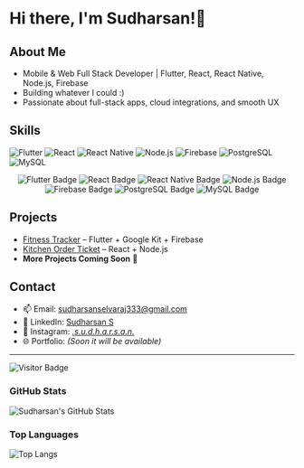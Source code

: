 # Hi there, I'm Sudharsan!👋

## About Me
- Mobile & Web Full Stack Developer | Flutter, React, React Native, Node.js, Firebase 
- Building whatever I could :)  
- Passionate about full-stack apps, cloud integrations, and smooth UX  

## Skills
![Flutter](https://img.shields.io/badge/Flutter-02569B?style=for-the-badge&logo=flutter&logoColor=white)
![React](https://img.shields.io/badge/React-61DAFB?style=for-the-badge&logo=react&logoColor=black)
![React Native](https://img.shields.io/badge/React%20Native-61DAFB?style=for-the-badge&logo=react&logoColor=white)
![Node.js](https://img.shields.io/badge/Node.js-339933?style=for-the-badge&logo=node.js&logoColor=white)
![Firebase](https://img.shields.io/badge/Firebase-FFCA28?style=for-the-badge&logo=firebase&logoColor=black)
![PostgreSQL](https://img.shields.io/badge/PostgreSQL-336791?style=for-the-badge&logo=postgresql&logoColor=white)
![MySQL](https://img.shields.io/badge/MySQL-4479A1?style=for-the-badge&logo=mysql&logoColor=white)

<p align="center">
  <img src="https://img.shields.io/badge/Flutter-02569B?style=for-the-badge&logo=flutter&logoColor=white&labelColor=FF6B6B&color=FFD93D&animation=gradient" alt="Flutter Badge"/>
  <img src="https://img.shields.io/badge/React-61DAFB?style=for-the-badge&logo=react&logoColor=black&labelColor=FF6B6B&color=FFD93D&animation=gradient" alt="React Badge"/>
  <img src="https://img.shields.io/badge/React%20Native-61DAFB?style=for-the-badge&logo=react&logoColor=white&labelColor=FF6B6B&color=FFD93D&animation=gradient" alt="React Native Badge"/>
  <img src="https://img.shields.io/badge/Node.js-339933?style=for-the-badge&logo=node.js&logoColor=white&labelColor=FF6B6B&color=FFD93D&animation=gradient" alt="Node.js Badge"/>
  <img src="https://img.shields.io/badge/Firebase-FFCA28?style=for-the-badge&logo=firebase&logoColor=black&labelColor=FF6B6B&color=FFD93D&animation=gradient" alt="Firebase Badge"/>
  <img src="https://img.shields.io/badge/PostgreSQL-336791?style=for-the-badge&logo=postgresql&logoColor=white&labelColor=FF6B6B&color=FFD93D&animation=gradient" alt="PostgreSQL Badge"/>
  <img src="https://img.shields.io/badge/MySQL-4479A1?style=for-the-badge&logo=mysql&logoColor=white&labelColor=FF6B6B&color=FFD93D&animation=gradient" alt="MySQL Badge"/>
</p>

## Projects
- [Fitness Tracker](https://github.com/vold333/flutter-fitness-app.git) – Flutter + Google Kit + Firebase  
- [Kitchen Order Ticket](https://github.com/vold333/kitchen-order-ticket.git) – React + Node.js  
- **More Projects Coming Soon** 🚀

## Contact
- 📫 Email: sudharsanselvaraj333@gmail.com  
- 🔗 LinkedIn: [Sudharsan S](https://www.linkedin.com/in/sudharsan-s3)
- 📱 Instagram: [_.s.u.d.h.a.r.s.a.n._](https://www.instagram.com/_.s.u.d.h.a.r.s.a.n._?igsh=MWwxbDhkMW5jNGpobw==)
- 🌐 Portfolio: *(Soon it will be available)*  

---

![Visitor Badge](https://visitor-badge.laobi.icu/badge?page_id=vold333.vold333)

### GitHub Stats
![Sudharsan's GitHub Stats](https://github-readme-stats.vercel.app/api?username=vold333&show_icons=true&theme=radical)

### Top Languages
![Top Langs](https://github-readme-stats.vercel.app/api/top-langs/?username=vold333&layout=compact&theme=radical)
